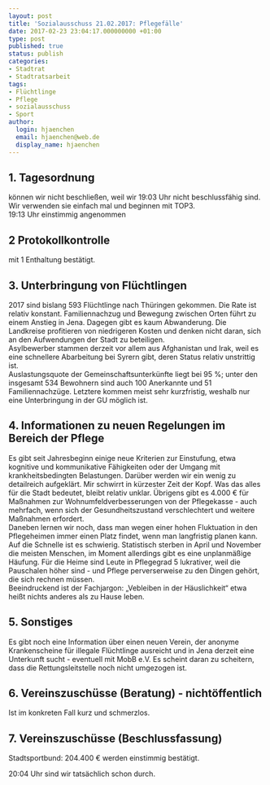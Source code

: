 ```yaml
---
layout: post
title: 'Sozialausschuss 21.02.2017: Pflegefälle'
date: 2017-02-23 23:04:17.000000000 +01:00
type: post
published: true
status: publish
categories:
- Stadtrat
- Stadtratsarbeit
tags:
- Flüchtlinge
- Pflege
- sozialausschuss
- Sport
author:
  login: hjaenchen
  email: hjaenchen@web.de
  display_name: hjaenchen
---
```

## 1. Tagesordnung #
können wir nicht beschließen, weil wir 19:03 Uhr nicht beschlussfähig sind. Wir verwenden sie einfach mal und beginnen mit TOP3.<br />
19:13 Uhr einstimmig angenommen

## 2 Protokollkontrolle #
mit 1 Enthaltung bestätigt.

## 3. Unterbringung von Flüchtlingen #
2017 sind bislang 593 Flüchtlinge nach Thüringen gekommen. Die Rate ist  relativ konstant. Familiennachzug und Bewegung zwischen Orten führt zu einem Anstieg in Jena. Dagegen gibt es kaum Abwanderung. Die Landkreise profitieren von niedrigeren Kosten und denken nicht daran, sich an den Aufwendungen der Stadt zu beteiligen.<br />
Asylbewerber stammen derzeit vor allem aus Afghanistan und Irak, weil es eine schnellere Abarbeitung bei Syrern gibt, deren Status relativ unstrittig ist.<br />
Auslastungsquote der Gemeinschaftsunterkünfte liegt bei 95 %; unter den insgesamt 534 Bewohnern sind auch 100 Anerkannte und 51 Familiennachzüge. Letztere kommen meist sehr kurzfristig, weshalb nur eine Unterbringung in der GU möglich ist.

## 4. Informationen zu neuen Regelungen im Bereich der Pflege #
Es gibt seit Jahresbeginn einige neue Kriterien zur Einstufung, etwa kognitive und kommunikative Fähigkeiten oder der Umgang mit krankheitsbedingten Belastungen. Darüber werden wir ein wenig zu detailreich aufgeklärt. Mir schwirrt in kürzester Zeit der Kopf. Was das alles für die Stadt bedeutet, bleibt relativ unklar. Übrigens gibt es 4.000 € für Maßnahmen zur Wohnumfeldverbesserungen von der Pflegekasse - auch mehrfach, wenn sich der Gesundheitszustand verschlechtert und weitere Maßnahmen erfordert.<br />
Daneben lernen wir noch, dass man wegen einer hohen Fluktuation in den Pflegeheimen immer einen Platz findet, wenn man langfristig planen kann. Auf die Schnelle ist es schwierig. Statistisch sterben in April und November die meisten Menschen, im Moment allerdings gibt es eine unplanmäßige Häufung. Für die Heime sind Leute in Pflegegrad 5 lukrativer, weil die Pauschalen höher sind - und Pflege perverserweise zu den Dingen gehört, die sich rechnen müssen.<br />
Beeindruckend ist der Fachjargon: „Vebleiben in der Häuslichkeit“ etwa heißt nichts anderes als  zu Hause leben.

## 5. Sonstiges #
Es gibt noch eine Information über einen neuen Verein, der anonyme Krankenscheine für illegale Flüchtlinge ausreicht und in Jena derzeit eine Unterkunft sucht - eventuell mit MobB e.V. Es scheint daran zu scheitern, dass die Rettungsleitstelle noch nicht umgezogen ist.

## 6. Vereinszuschüsse (Beratung) - nichtöffentlich #
Ist im konkreten Fall kurz und schmerzlos.

## 7. Vereinszuschüsse (Beschlussfassung) #
Stadtsportbund: 204.400 € werden einstimmig bestätigt.

20:04 Uhr sind wir tatsächlich schon durch.
